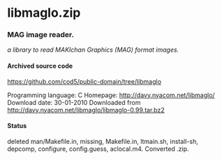 # libmaglo.zip #

### MAG image reader. ###

*a library to read MAKIchan Graphics (MAG) format images.*

#### Archived source code ####
https://github.com/cod5/public-domain/tree/libmaglo

Programming language: C
Homepage: http://davy.nyacom.net/libmaglo/
Download date: 30-01-2010
Downloaded from http://davy.nyacom.net/libmaglo/libmaglo-0.99.tar.bz2

#### Status ####
deleted man/Makefile.in, missing, Makefile.in, ltmain.sh,
install-sh, depcomp, configure, config.guess, aclocal.m4. Converted .zip.

